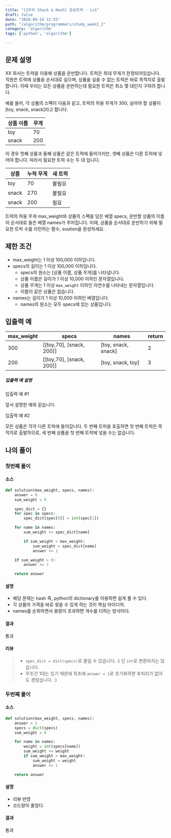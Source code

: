 ```yaml
---
title: "[2주차 Stack & Hash] 운송트럭 - Lv1"
draft: false
date: "2020-09-14 12:55"
path: "/algorithm/programmers/study_week2_2"
category: 'algorithm'
tags: ['python', 'algorithm']

---
```


## 문제 설명

XX 회사는 트럭을 이용해 상품을 운반합니다. 트럭은 최대 무게가 한정되어있습니다. 직원은 트럭에 상품을 순서대로 실으며, 상품을 실을 수 없는 트럭은 바로 목적지로 출발합니다. 이때 우리는 모든 상품을 운반하는데 필요한 트럭은 최소 몇 대인지 구하려 합니다.

예를 들어, 각 상품의 스펙이 다음과 같고, 트럭의 허용 무게가 300, 실어야 할 상품이 [toy, snack, snack]라고 합니다.

| 상품 이름 | 무게 |
| --------- | ---- |
| toy       | 70   |
| snack     | 200  |

이 경우 첫째 상품과 둘째 상품은 같은 트럭에 들어가지만, 셋째 상품은 다른 트럭에 넣어야 합니다. 따라서 필요한 트럭 수는 두 대 입니다.

| 상품  | 누적 무게 | 새 트럭 |
| ----- | --------- | ------- |
| toy   | 70        | 불필요  |
| snack | 270       | 불필요  |
| snack | 200       | 필요    |

트럭의 허용 무게 max_weight와 상품의 스펙을 담은 배열 specs, 운반할 상품의 이름이 순서대로 들은 배열 names가 주어집니다. 이때, 상품을 순서대로 운반하기 위해 필요한 트럭 수를 리턴하는 함수, soution을 완성하세요.

## 제한 조건

- max_weight는 1 이상 100,000 이하입니다.
- specs의 길이는 1 이상 100,000 이하입니다.
  - specs의 원소는 [상품 이름, 상품 무게]를 나타냅니다.
  - 상품 이름은 길이가 1 이상 10,000 이하인 문자열입니다.
  - 상품 무게는 1 이상 `max_weight` 이하인 자연수를 나타내는 문자열입니다.
  - 이름이 같은 상품은 없습니다.
- names는 길이가 1 이상 10,000 이하인 배열입니다.
  - names의 원소는 모두 specs에 있는 상품입니다.

## 입출력 예

| max_weight | specs                    | names               | return |
| ---------- | ------------------------ | ------------------- | ------ |
| 300        | [[toy,70], [snack, 200]] | [toy, snack, snack] | 2      |
| 200        | [[toy,70], [snack, 200]] | [toy, snack, toy]   | 3      |

##### 입출력 예 설명

입출력 예 #1

앞서 설명한 예와 같습니다.

입출력 예 #2

모든 상품은 각각 다른 트럭에 들어갑니다.
두 번째 트럭을 호출하면 첫 번째 트럭은 목적지로 출발하므로, 세 번째 상품을 첫 번째 트럭에 넣을 수는 없습니다.



## 나의 풀이

### 첫번째 풀이

#### 소스

```python
def solution(max_weight, specs, names):
    answer = 0
    sum_weight = 0

    spec_dict = {}
    for spec in specs:
        spec_dict[spec[0]] = int(spec[1])

    for name in names:
        sum_weight += spec_dict[name]

        if sum_weight > max_weight:
            sum_weight = spec_dict[name]
            answer += 1

    if sum_weight > 0:
        answer += 1

    return answer

```

#### 설명

- 해당 문제는 hash 즉, python의 dictionary를 이용하면 쉽게 풀 수 있다.
- 각 상품의 가격을 바로 찾을 수 있게 하는 것이 핵심 아이디어.
- names를 순회하면서 용량이 초과하면 개수를 더하는 방식이다.

#### 결과

통과

#### 리뷰

> - `spec_dict = dict(specs)`로 줄일 수 있습니다. :)
>   단 `int`로 변환되지는 않습니다.
> - 무조건 1대는 있기 때문에 최초에 `answer = 1`로 초기화하면 후처리가 없어도 괜찮습니다. :)



### 두번째 풀이

#### 소스

```python
def solution(max_weight, specs, names):
    answer = 1
    specs = dict(specs)
    sum_weight = 0

    for name in names:
        weight = int(specs[name])
        sum_weight += weight
        if sum_weight > max_weight:
            sum_weight = weight
            answer += 1

    return answer
```

#### 설명

- 리뷰 반영
- 코드량이 줄었다.

#### 결과

통과

